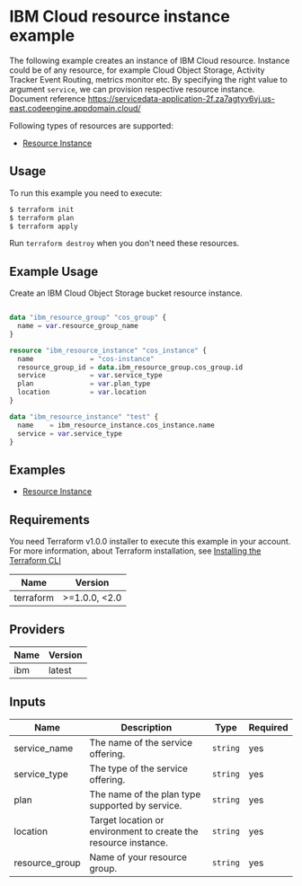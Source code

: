# IBM Cloud resource instance example

The following example creates an instance of IBM Cloud resource. Instance could be of any resource, for example Cloud Object Storage, Activity Tracker Event Routing, metrics monitor etc. By specifying the right value to argument `service`, we can provision respective resource instance.
Document reference https://servicedata-application-2f.za7agtyv6vj.us-east.codeengine.appdomain.cloud/

Following types of resources are supported:

* [Resource Instance](https://registry.terraform.io/providers/IBM-Cloud/ibm/latest/docs/resources/resource_instance)


## Usage

To run this example you need to execute:

```bash
$ terraform init
$ terraform plan
$ terraform apply
```

Run `terraform destroy` when you don't need these resources.

## Example Usage

Create an IBM Cloud Object Storage bucket resource instance. 

```terraform

data "ibm_resource_group" "cos_group" {
  name = var.resource_group_name
}

resource "ibm_resource_instance" "cos_instance" {
  name              = "cos-instance"
  resource_group_id = data.ibm_resource_group.cos_group.id
  service           = var.service_type
  plan              = var.plan_type
  location          = var.location
}

data "ibm_resource_instance" "test" {
  name    = ibm_resource_instance.cos_instance.name
  service = var.service_type
}

```

## Examples

* [Resource Instance](https://github.com/IBM-Cloud/terraform-provider-ibm/tree/master/examples/ibm-resource-instance)

<!-- BEGINNING OF PRE-COMMIT-TERRAFORM DOCS HOOK -->

## Requirements

You need Terraform v1.0.0 installer to execute this example in your account. For more information, about Terraform installation, see [Installing the Terraform CLI](https://cloud.ibm.com/docs/ibm-cloud-provider-for-terraform?topic=ibm-cloud-provider-for-terraform-getting-started)

| Name | Version |
|------|---------|
| terraform | >=1.0.0, <2.0 |

## Providers

| Name | Version |
|------|---------|
| ibm | latest |

## Inputs

| Name | Description | Type | Required |
|------|-------------|------|---------|
| service_name | The name of the service offering. | `string` | yes |
| service_type | The type of the service offering. | `string` | yes |
| plan| The name of the plan type supported by service.| `string` | yes |
| location | Target location or environment to create the resource instance. | `string` | yes |
| resource_group | Name of your resource group. | `string` | yes |

